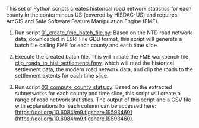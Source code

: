 This set of Python scripts creates historical road network statistics for each county in the conterminous US (covered by HISDAC-US) and requires ArcGIS and Safe Software Feature Manipulation Engine (FME). 

1) Run script [01_create_fme_batch_file.py](https://github.com/johannesuhl/USRoadNetworkEvolution/blob/main/county_stats/01_create_fme_batch_file.py): Based on the NTD road network data, downloaded in ESRI File GDB format, this script will generate a batch file calling FME for each county and each time slice.

2) Execute the created batch file. This will initiate the FME workbench file [clip_roads_to_hist_settlements.fmw](https://github.com/johannesuhl/USRoadNetworkEvolution/blob/main/county_stats/clip_roads_to_hist_settlements.fmw), which will read the historical settlement data, the modern road network data, and clip the roads to the settlement extents for each time slice.

3) Run script [03_compute_county_stats.py](https://github.com/johannesuhl/USRoadNetworkEvolution/blob/main/county_stats/03_compute_county_stats.py): Bssed on the extracted subnetworks for each county and time slice, this script will create a range of road network statistics. The output of this script and a CSV file with explanations for each column can be accessed here: [https://doi.org/10.6084/m9.figshare.19593460](https://doi.org/10.6084/m9.figshare.19593460). 


